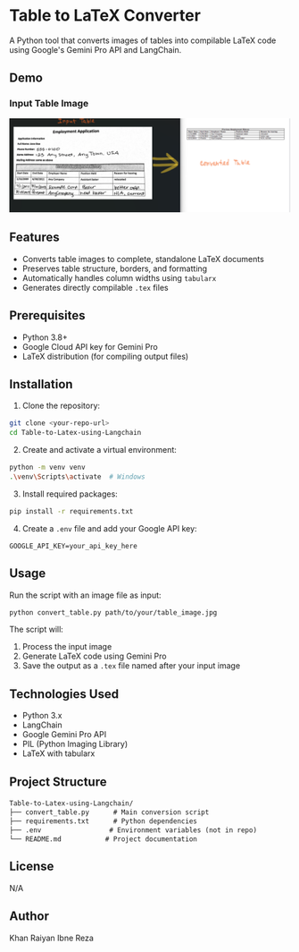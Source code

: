 # Table to LaTeX Converter

A Python tool that converts images of tables into compilable LaTeX code using Google's Gemini Pro API and LangChain.

## Demo

### Input Table Image
![Employment Application Table](./images/demo_input.jpg)

## Features

- Converts table images to complete, standalone LaTeX documents
- Preserves table structure, borders, and formatting
- Automatically handles column widths using `tabularx`
- Generates directly compilable `.tex` files

## Prerequisites

- Python 3.8+
- Google Cloud API key for Gemini Pro
- LaTeX distribution (for compiling output files)

## Installation

1. Clone the repository:
```bash
git clone <your-repo-url>
cd Table-to-Latex-using-Langchain
```

2. Create and activate a virtual environment:
```bash
python -m venv venv
.\venv\Scripts\activate  # Windows
```

3. Install required packages:
```bash
pip install -r requirements.txt
```

4. Create a `.env` file and add your Google API key:
```
GOOGLE_API_KEY=your_api_key_here
```

## Usage

Run the script with an image file as input:
```bash
python convert_table.py path/to/your/table_image.jpg
```

The script will:
1. Process the input image
2. Generate LaTeX code using Gemini Pro
3. Save the output as a `.tex` file named after your input image

## Technologies Used

- Python 3.x
- LangChain
- Google Gemini Pro API
- PIL (Python Imaging Library)
- LaTeX with tabularx

## Project Structure

```
Table-to-Latex-using-Langchain/
├── convert_table.py      # Main conversion script
├── requirements.txt      # Python dependencies
├── .env                 # Environment variables (not in repo)
└── README.md           # Project documentation
```

## License

N/A

## Author

Khan Raiyan Ibne Reza

